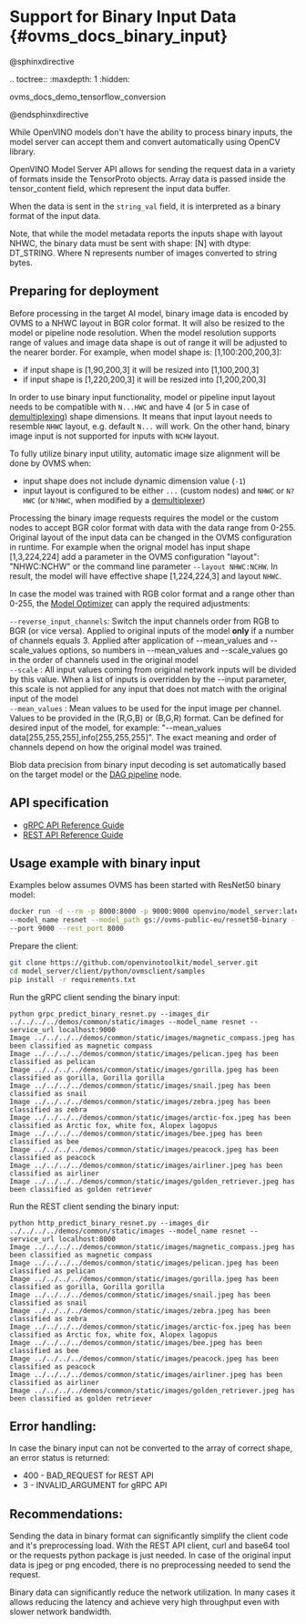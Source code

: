 # Support for Binary Input Data {#ovms_docs_binary_input}

@sphinxdirective

.. toctree::
   :maxdepth: 1
   :hidden:

   ovms_docs_demo_tensorflow_conversion

@endsphinxdirective

While OpenVINO models don't have the ability to process binary inputs, the model server can accept them and convert
automatically using OpenCV library.

OpenVINO Model Server API allows for sending the request data in a variety of formats inside the TensorProto objects.
Array data is passed inside the tensor_content field, which represent the input data buffer.

When the data is sent in the `string_val` field, it is interpreted as a binary format of the input data.

Note, that while the model metadata reports the inputs shape with layout NHWC, the binary data must be sent with 
shape: [N] with dtype: DT_STRING. Where N represents number of images converted to string bytes.

## Preparing for deployment
Before processing in the target AI model, binary image data is encoded by OVMS to a NHWC layout in BGR color format.
It will also be resized to the model or pipeline node resolution. When the model resolution supports range of values and image data shape is out of range it will be adjusted to the nearer border. For example, when model shape is: [1,100:200,200,3]:

- if input shape is [1,90,200,3] it will be resized into [1,100,200,3]
- if input shape is [1,220,200,3] it will be resized into [1,200,200,3]

In order to use binary input functionality, model or pipeline input layout needs to be compatible with `N...HWC` and have 4 (or 5 in case of [demultiplexing](demultiplexing.md)) shape dimensions. It means that input layout needs to resemble `NHWC` layout, e.g. default `N...` will work. On the other hand, binary image input is not supported for inputs with `NCHW` layout. 

To fully utilize binary input utility, automatic image size alignment will be done by OVMS when:
- input shape does not include dynamic dimension value (`-1`)
- input layout is configured to be either `...` (custom nodes) and `NHWC` or `N?HWC` (or `N?HWC`, when modified by a [demultiplexer](demultiplexing.md))

Processing the binary image requests requires the model or the custom nodes to accept BGR color 
format with data with the data range from 0-255. Original layout of the input data can be changed in the 
OVMS configuration in runtime. For example when the orignal model has input shape [1,3,224,224] add a parameter
in the OVMS configuration "layout": "NHWC:NCHW" or the command line parameter `--layout NHWC:NCHW`. In result, the model will
have effective shape [1,224,224,3] and layout `NHWC`.

In case the model was trained with RGB color format and a range other than 0-255, the [Model Optimizer](tf_model_binary_input.md) can apply the required adjustments:
  
`--reverse_input_channels`: Switch the input channels order from RGB to BGR (or vice versa). Applied to original inputs of the model **only** if a number of channels equals 3. Applied after application of --mean_values and --scale_values options, so numbers in --mean_values and  --scale_values go in the order of channels used in the original model  
`--scale` : All input values coming from original network inputs  will be divided by this value. When a list of inputs  is overridden by the --input parameter, this scale is  not applied for any input that does not match with the  original input of the model  
`--mean_values` :  Mean values to be used for the input image per  channel. Values to be provided in the (R,G,B) or (B,G,R) format. Can be defined for desired input of the model, for example: "--mean_values data[255,255,255],info[255,255,255]". The exact meaning and order of channels depend on how the original model was trained.

Blob data precision from binary input decoding is set automatically based on the target model or the [DAG pipeline](dag_scheduler.md) node.

## API specification

- [gRPC API Reference Guide](./model_server_grpc_api.md)
- [REST API Reference Guide](./model_server_rest_api.md)

## Usage example with binary input

Examples below assumes OVMS has been started with ResNet50 binary model:

```bash
docker run -d --rm -p 8000:8000 -p 9000:9000 openvino/model_server:latest \
--model_name resnet --model_path gs://ovms-public-eu/resnet50-binary --layout NHWC:NCHW --plugin_config '{"CPU_THROUGHPUT_STREAMS": "1"}' \
--port 9000 --rest_port 8000
```

Prepare the client:
```bash
git clone https://github.com/openvinotoolkit/model_server.git
cd model_server/client/python/ovmsclient/samples
pip install -r requirements.txt
```

Run the gRPC client sending the binary input:
```
python grpc_predict_binary_resnet.py --images_dir ../../../../demos/common/static/images --model_name resnet --service_url localhost:9000
Image ../../../../demos/common/static/images/magnetic_compass.jpeg has been classified as magnetic compass
Image ../../../../demos/common/static/images/pelican.jpeg has been classified as pelican
Image ../../../../demos/common/static/images/gorilla.jpeg has been classified as gorilla, Gorilla gorilla
Image ../../../../demos/common/static/images/snail.jpeg has been classified as snail
Image ../../../../demos/common/static/images/zebra.jpeg has been classified as zebra
Image ../../../../demos/common/static/images/arctic-fox.jpeg has been classified as Arctic fox, white fox, Alopex lagopus
Image ../../../../demos/common/static/images/bee.jpeg has been classified as bee
Image ../../../../demos/common/static/images/peacock.jpeg has been classified as peacock
Image ../../../../demos/common/static/images/airliner.jpeg has been classified as airliner
Image ../../../../demos/common/static/images/golden_retriever.jpeg has been classified as golden retriever
```


Run the REST client sending the binary input:
```
python http_predict_binary_resnet.py --images_dir ../../../../demos/common/static/images --model_name resnet --service_url localhost:8000
Image ../../../../demos/common/static/images/magnetic_compass.jpeg has been classified as magnetic compass
Image ../../../../demos/common/static/images/pelican.jpeg has been classified as pelican
Image ../../../../demos/common/static/images/gorilla.jpeg has been classified as gorilla, Gorilla gorilla
Image ../../../../demos/common/static/images/snail.jpeg has been classified as snail
Image ../../../../demos/common/static/images/zebra.jpeg has been classified as zebra
Image ../../../../demos/common/static/images/arctic-fox.jpeg has been classified as Arctic fox, white fox, Alopex lagopus
Image ../../../../demos/common/static/images/bee.jpeg has been classified as bee
Image ../../../../demos/common/static/images/peacock.jpeg has been classified as peacock
Image ../../../../demos/common/static/images/airliner.jpeg has been classified as airliner
Image ../../../../demos/common/static/images/golden_retriever.jpeg has been classified as golden retriever

```

## Error handling:
In case the binary input can not be converted to the array of correct shape, an error status is returned:
- 400 - BAD_REQUEST for REST API
- 3 - INVALID_ARGUMENT for gRPC API


## Recommendations:

Sending the data in binary format can significantly simplify the client code and it's preprocessing load. With the REST API
client, curl and base64 tool or the requests python package is just needed. In case of the original input data is jpeg or png 
encoded, there is no preprocessing needed to send the request.

Binary data can significantly reduce the network utilization. In many cases it allows reducing the latency and achieve
very high throughput even with slower network bandwidth.
